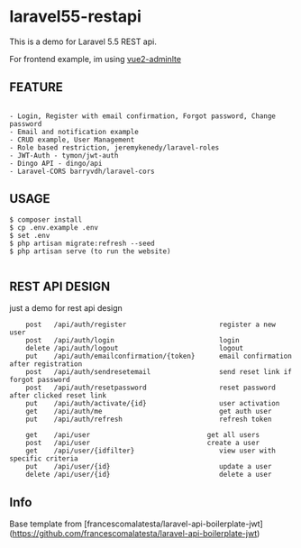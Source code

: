 # laravel55-restapi

This is a demo for Laravel 5.5 REST api. 

For frontend example, im using [vue2-adminlte](https://github.com/chrissetyawan/vue2-adminlte/) 

## FEATURE

```

- Login, Register with email confirmation, Forgot password, Change password
- Email and notification example
- CRUD example, User Management
- Role based restriction, jeremykenedy/laravel-roles
- JWT-Auth - tymon/jwt-auth
- Dingo API - dingo/api
- Laravel-CORS barryvdh/laravel-cors

```


## USAGE

```
$ composer install
$ cp .env.example .env
$ set .env
$ php artisan migrate:refresh --seed
$ php artisan serve (to run the website)


```
## REST API DESIGN

just a demo for rest api design

```
    post   /api/auth/register                       register a new user
    post   /api/auth/login                          login
    delete /api/auth/logout            	            logout
    put    /api/auth/emailconfirmation/{token}      email confirmation after registration
    post   /api/auth/sendresetemail                 send reset link if forgot password
    post   /api/auth/resetpassword            	    reset password after clicked reset link
    put    /api/auth/activate/{id}                  user activation
    get    /api/auth/me                             get auth user
    put    /api/auth/refresh                        refresh token
    
    get    /api/user              	             get all users
    post   /api/user              	             create a user
    get    /api/user/{idfilter}                     view user with specific criteria
    put    /api/user/{id}            	            update a user
    delete /api/user/{id}           	            delete a user
```

## Info
Base template from [francescomalatesta/laravel-api-boilerplate-jwt] (https://github.com/francescomalatesta/laravel-api-boilerplate-jwt) 

